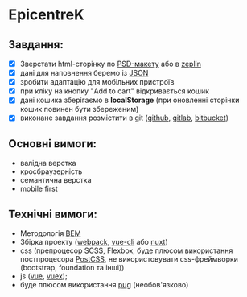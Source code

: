 # EpicentreK

## Завдання:
 - [x] Зверстати html-cторінку по [PSD-макету](https://drive.google.com/uc?authuser=0&id=1Dohak88MdkD_NJ8mMD3cmqj3fAvC_VDH&export=download) або в [zeplin](https://zpl.io/VDEX93l)
 - [x] дані для наповнення беремо із [JSON](https://drive.google.com/file/d/1HCpjoIwo_EvLjslyCmifTh_tOXwEKbaC/view?usp=sharing;)
 - [x] зробити адаптацію для мобільних пристроїв
 - [x] при кліку на кнопку "Add to cart" відкривається кошик
 - [x] дані кошика зберігаємо в **localStorage** (при оновленні сторінки кошик повинен бути збереженим)
 - [x] виконане завдання розмістити в git ([github](https://github.com/), [gitlab](https://gitlab.com/), [bitbucket](https://bitbucket.org/))
 
## Основні вимоги:
 - валідна верстка
 - кросбраузерність
 - семантична верстка
 - mobile first

## Технічні вимоги:
 - Методологія [BEM](https://en.bem.info/methodology/)
 - Збірка проекту ([webpack](https://webpack.js.org/), [vue-cli](https://cli.vuejs.org/) або [nuxt](https://ru.nuxtjs.org/guides/get-started/installation))
 - css (препроцесор [SCSS](https://sass-lang.com/), Flexbox, буде плюсом використання постпроцесора [PostCSS](https://postcss.org/), не використовувати css-фреймворки (bootstrap, foundation та інші))
 - js ([vue](https://vuejs.org/), [vuex](https://vuex.vuejs.org/ru/guide/));
 - буде плюсом використання [pug](https://pugjs.org/) (необов'язково)


